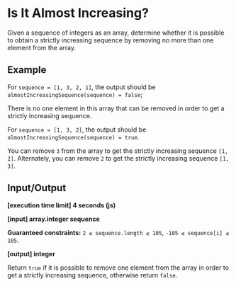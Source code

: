 # Is It Almost Increasing?

Given a sequence of integers as an array, determine whether it is possible to obtain a strictly increasing sequence by removing no more than one element from the array.

## Example

For `sequence = [1, 3, 2, 1]`, the output should be `almostIncreasingSequence(sequence) = false`;

There is no one element in this array that can be removed in order to get a strictly increasing sequence.

For `sequence = [1, 3, 2]`, the output should be `almostIncreasingSequence(sequence) = true`.

You can remove `3` from the array to get the strictly increasing sequence `[1, 2]`. Alternately, you can remove `2` to get the strictly increasing sequence `[1, 3]`.

## Input/Output

**[execution time limit] 4 seconds (js)**

**[input] array.integer sequence**

**Guaranteed constraints:**
`2 ≤ sequence.length ≤ 105`,
`-105 ≤ sequence[i] ≤ 105`.

**[output] integer**

Return `true` if it is possible to remove one element from the array in order to get a strictly increasing sequence, otherwise return `false`.